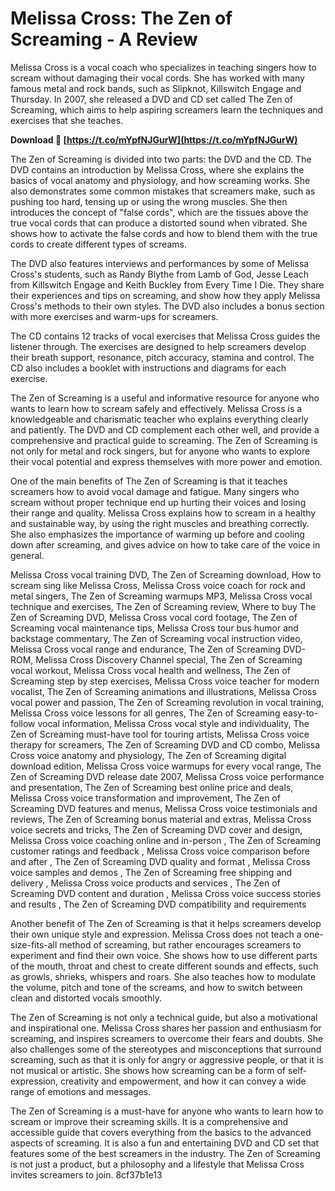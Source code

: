 # Melissa Cross: The Zen of Screaming - A Review
 
Melissa Cross is a vocal coach who specializes in teaching singers how to scream without damaging their vocal cords. She has worked with many famous metal and rock bands, such as Slipknot, Killswitch Engage and Thursday. In 2007, she released a DVD and CD set called The Zen of Screaming, which aims to help aspiring screamers learn the techniques and exercises that she teaches.
 
**Download 🔗 [https://t.co/mYpfNJGurW](https://t.co/mYpfNJGurW)**


 
The Zen of Screaming is divided into two parts: the DVD and the CD. The DVD contains an introduction by Melissa Cross, where she explains the basics of vocal anatomy and physiology, and how screaming works. She also demonstrates some common mistakes that screamers make, such as pushing too hard, tensing up or using the wrong muscles. She then introduces the concept of "false cords", which are the tissues above the true vocal cords that can produce a distorted sound when vibrated. She shows how to activate the false cords and how to blend them with the true cords to create different types of screams.
 
The DVD also features interviews and performances by some of Melissa Cross's students, such as Randy Blythe from Lamb of God, Jesse Leach from Killswitch Engage and Keith Buckley from Every Time I Die. They share their experiences and tips on screaming, and show how they apply Melissa Cross's methods to their own styles. The DVD also includes a bonus section with more exercises and warm-ups for screamers.
 
The CD contains 12 tracks of vocal exercises that Melissa Cross guides the listener through. The exercises are designed to help screamers develop their breath support, resonance, pitch accuracy, stamina and control. The CD also includes a booklet with instructions and diagrams for each exercise.
 
The Zen of Screaming is a useful and informative resource for anyone who wants to learn how to scream safely and effectively. Melissa Cross is a knowledgeable and charismatic teacher who explains everything clearly and patiently. The DVD and CD complement each other well, and provide a comprehensive and practical guide to screaming. The Zen of Screaming is not only for metal and rock singers, but for anyone who wants to explore their vocal potential and express themselves with more power and emotion.

One of the main benefits of The Zen of Screaming is that it teaches screamers how to avoid vocal damage and fatigue. Many singers who scream without proper technique end up hurting their voices and losing their range and quality. Melissa Cross explains how to scream in a healthy and sustainable way, by using the right muscles and breathing correctly. She also emphasizes the importance of warming up before and cooling down after screaming, and gives advice on how to take care of the voice in general.
 
Melissa Cross vocal training DVD,  The Zen of Screaming download,  How to scream sing like Melissa Cross,  Melissa Cross voice coach for rock and metal singers,  The Zen of Screaming warmups MP3,  Melissa Cross vocal technique and exercises,  The Zen of Screaming review,  Where to buy The Zen of Screaming DVD,  Melissa Cross vocal cord footage,  The Zen of Screaming vocal maintenance tips,  Melissa Cross tour bus humor and backstage commentary,  The Zen of Screaming vocal instruction video,  Melissa Cross vocal range and endurance,  The Zen of Screaming DVD-ROM,  Melissa Cross Discovery Channel special,  The Zen of Screaming vocal workout,  Melissa Cross vocal health and wellness,  The Zen of Screaming step by step exercises,  Melissa Cross voice teacher for modern vocalist,  The Zen of Screaming animations and illustrations,  Melissa Cross vocal power and passion,  The Zen of Screaming revolution in vocal training,  Melissa Cross voice lessons for all genres,  The Zen of Screaming easy-to-follow vocal information,  Melissa Cross vocal style and individuality,  The Zen of Screaming must-have tool for touring artists,  Melissa Cross voice therapy for screamers,  The Zen of Screaming DVD and CD combo,  Melissa Cross voice anatomy and physiology,  The Zen of Screaming digital download edition,  Melissa Cross voice warmups for every vocal range,  The Zen of Screaming DVD release date 2007,  Melissa Cross voice performance and presentation,  The Zen of Screaming best online price and deals,  Melissa Cross voice transformation and improvement,  The Zen of Screaming DVD features and menus,  Melissa Cross voice testimonials and reviews,  The Zen of Screaming bonus material and extras,  Melissa Cross voice secrets and tricks,  The Zen of Screaming DVD cover and design,  Melissa Cross voice coaching online and in-person ,  The Zen of Screaming customer ratings and feedback ,  Melissa Cross voice comparison before and after ,  The Zen of Screaming DVD quality and format ,  Melissa Cross voice samples and demos ,  The Zen of Screaming free shipping and delivery ,  Melissa Cross voice products and services ,  The Zen of Screaming DVD content and duration ,  Melissa Cross voice success stories and results ,  The Zen of Screaming DVD compatibility and requirements
 
Another benefit of The Zen of Screaming is that it helps screamers develop their own unique style and expression. Melissa Cross does not teach a one-size-fits-all method of screaming, but rather encourages screamers to experiment and find their own voice. She shows how to use different parts of the mouth, throat and chest to create different sounds and effects, such as growls, shrieks, whispers and roars. She also teaches how to modulate the volume, pitch and tone of the screams, and how to switch between clean and distorted vocals smoothly.
 
The Zen of Screaming is not only a technical guide, but also a motivational and inspirational one. Melissa Cross shares her passion and enthusiasm for screaming, and inspires screamers to overcome their fears and doubts. She also challenges some of the stereotypes and misconceptions that surround screaming, such as that it is only for angry or aggressive people, or that it is not musical or artistic. She shows how screaming can be a form of self-expression, creativity and empowerment, and how it can convey a wide range of emotions and messages.
 
The Zen of Screaming is a must-have for anyone who wants to learn how to scream or improve their screaming skills. It is a comprehensive and accessible guide that covers everything from the basics to the advanced aspects of screaming. It is also a fun and entertaining DVD and CD set that features some of the best screamers in the industry. The Zen of Screaming is not just a product, but a philosophy and a lifestyle that Melissa Cross invites screamers to join.
 8cf37b1e13
 
